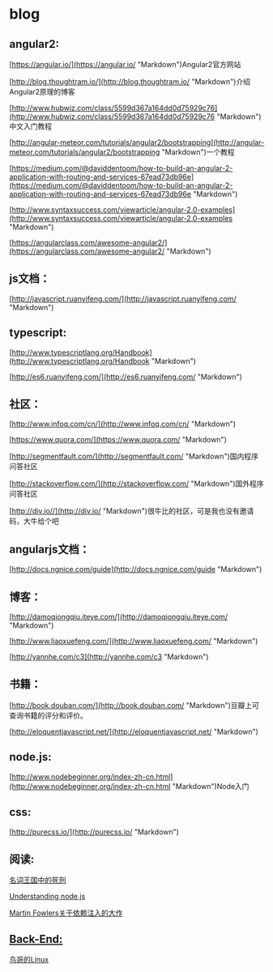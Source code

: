 # blog

## angular2:

[https://angular.io/](https://angular.io/ "Markdown")Angular2官方网站

[http://blog.thoughtram.io/](http://blog.thoughtram.io/ "Markdown")介绍Angular2原理的博客

[http://www.hubwiz.com/class/5599d367a164dd0d75929c76](http://www.hubwiz.com/class/5599d367a164dd0d75929c76 "Markdown")中文入门教程

[http://angular-meteor.com/tutorials/angular2/bootstrapping](http://angular-meteor.com/tutorials/angular2/bootstrapping "Markdown")一个教程

[https://medium.com/@daviddentoom/how-to-build-an-angular-2-application-with-routing-and-services-67ead73db96e](https://medium.com/@daviddentoom/how-to-build-an-angular-2-application-with-routing-and-services-67ead73db96e "Markdown")

[http://www.syntaxsuccess.com/viewarticle/angular-2.0-examples](http://www.syntaxsuccess.com/viewarticle/angular-2.0-examples "Markdown")

[https://angularclass.com/awesome-angular2/](https://angularclass.com/awesome-angular2/ "Markdown")

## js文档：

[http://javascript.ruanyifeng.com/](http://javascript.ruanyifeng.com/ "Markdown")

## typescript:

[http://www.typescriptlang.org/Handbook](http://www.typescriptlang.org/Handbook "Markdown")

[http://es6.ruanyifeng.com/](http://es6.ruanyifeng.com/ "Markdown")

## 社区：

[http://www.infoq.com/cn/](http://www.infoq.com/cn/ "Markdown")

[https://www.quora.com/](https://www.quora.com/ "Markdown")

[http://segmentfault.com/](http://segmentfault.com/ "Markdown")国内程序问答社区

[http://stackoverflow.com/](http://stackoverflow.com/ "Markdown")国外程序问答社区

[http://div.io//](http://div.io/ "Markdown")很牛比的社区，可是我也没有邀请码，大牛给个吧

## angularjs文档：

[http://docs.ngnice.com/guide](http://docs.ngnice.com/guide "Markdown")

## 博客：

[http://damoqiongqiu.iteye.com/](http://damoqiongqiu.iteye.com/ "Markdown")

[http://www.liaoxuefeng.com/](http://www.liaoxuefeng.com/ "Markdown")

[http://yannhe.com/c3](http://yannhe.com/c3 "Markdown")

## 书籍：

[http://book.douban.com/](http://book.douban.com/ "Markdown")豆瓣上可查询书籍的评分和评价。

[http://eloquentjavascript.net/](http://eloquentjavascript.net/ "Markdown")

## node.js:

[http://www.nodebeginner.org/index-zh-cn.html](http://www.nodebeginner.org/index-zh-cn.html "Markdown")Node入门

## css:

[http://purecss.io/](http://purecss.io/ "Markdown")

## 阅读:

[名词王国中的死刑](http://steve-yegge.blogspot.com/2006/03/execution-in-kingdom-of-nouns.html "Markdown")

[Understanding node.js](http://debuggable.com/posts/understanding-node-js:4bd98440-45e4-4a9a-8ef7-0f7ecbdd56cb "Markdown")

[Martin Fowlers关于依赖注入的大作](http://martinfowler.com/articles/injection.html "Markdown")

## [Back-End:](https://github.com/elona2011/blog/tree/master/back-end "Markdown")

[鸟哥的Linux](http://vbird.dic.ksu.edu.tw/linux_basic/linux_basic.php "Markdown")
